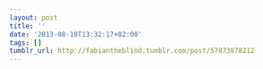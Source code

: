 ```yaml
---
layout: post
title: ''
date: '2013-08-10T13:32:17+02:00'
tags: []
tumblr_url: http://fabiantheblind.tumblr.com/post/57873878212
---
```

